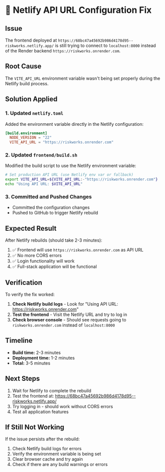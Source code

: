 # 🔧 Netlify API URL Configuration Fix

## Issue

The frontend deployed at `https://68bc47a45692b986d4178d95--riskworks.netlify.app/` is still trying to connect to `localhost:8000` instead of the Render backend `https://riskworks.onrender.com`.

## Root Cause

The `VITE_API_URL` environment variable wasn't being set properly during the Netlify build process.

## Solution Applied

### 1. Updated `netlify.toml`

Added the environment variable directly in the Netlify configuration:

```toml
[build.environment]
  NODE_VERSION = "22"
  VITE_API_URL = "https://riskworks.onrender.com"
```

### 2. Updated `frontend/build.sh`

Modified the build script to use the Netlify environment variable:

```bash
# Set production API URL (use Netlify env var or fallback)
export VITE_API_URL=${VITE_API_URL:-"https://riskworks.onrender.com"}
echo "Using API URL: $VITE_API_URL"
```

### 3. Committed and Pushed Changes

- Committed the configuration changes
- Pushed to GitHub to trigger Netlify rebuild

## Expected Result

After Netlify rebuilds (should take 2-3 minutes):

1. ✅ Frontend will use `https://riskworks.onrender.com` as API URL
2. ✅ No more CORS errors
3. ✅ Login functionality will work
4. ✅ Full-stack application will be functional

## Verification

To verify the fix worked:

1. **Check Netlify build logs** - Look for "Using API URL: https://riskworks.onrender.com"
2. **Test the frontend** - Visit the Netlify URL and try to log in
3. **Check browser console** - Should see requests going to `riskworks.onrender.com` instead of `localhost:8000`

## Timeline

- **Build time:** 2-3 minutes
- **Deployment time:** 1-2 minutes
- **Total:** 3-5 minutes

## Next Steps

1. Wait for Netlify to complete the rebuild
2. Test the frontend at: https://68bc47a45692b986d4178d95--riskworks.netlify.app/
3. Try logging in - should work without CORS errors
4. Test all application features

## If Still Not Working

If the issue persists after the rebuild:

1. Check Netlify build logs for errors
2. Verify the environment variable is being set
3. Clear browser cache and try again
4. Check if there are any build warnings or errors

